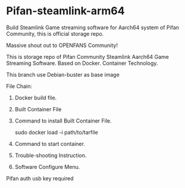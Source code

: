 # Pifan-steamlink-arm64
Build Steamlink Game streaming software for Aarch64 system of Pifan Community, this is official storage repo.

Massive shout out to OPENFANS Community!

This is storage repo of Pifan Community Steamlink Aarch64 Game Streaming Software. Based on Docker. Container Technology.

This branch use Debian-buster as base image

File Chain:

1. Docker build file.
2. Built Container File
3. Command to install Built Container File.

    sudo docker load -i path/to/tarfile
    
4. Command to start container.
5. Trouble-shooting Instruction.
2. Software Configure Menu.

Pifan auth usb key required

